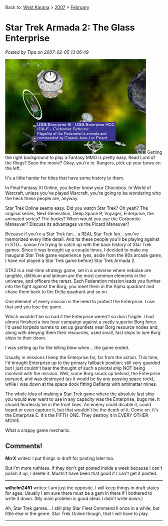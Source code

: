Back to: [West Karana](/posts/westkarana.md) > [2007](/posts/2007/westkarana.md) > [February](./westkarana.md)
# Star Trek Armada 2: The Glass Enterprise

*Posted by Tipa on 2007-02-05 13:06:49*

![sta2.jpg](../../../uploads/2007/02/sta2.jpg)
Getting the right background to play a Fantasy MMO is pretty easy. Read Lord of the Rings? Seen the movie? Okay, you're in. Rangers, pick up your bows on the left.

It's a little harder for titles that have some history to them.

In Final Fantasy XI Online, you better know your Chocobos. In World of Warcraft, unless you've played Warcraft, you're going to be wondering who the heck these people are, anyway.

Star Trek Online seems easy. Did you watch Star Trek? Oh yeah? The original series, Next Generation, Deep Space 9, Voyager, Enterprise, the animated series? The books? When would you use the Corbomite Maneuver? Discuss its advantages vs the Picard Maneuver?

Because if you're a Star Trek fan... a REAL Star Trek fan... you've memorized every little detail. And its these people you'll be playing against in STO... soooo I'm trying to catch up with the back history of Star Trek games. Since it was brought up a couple times, I decided to make my inaugural Star Trek game experience (yes, aside from the 80s arcade game, I have not played a Star Trek game before) Star Trek Armada 2.

STA2 is a real-time strategy game, set in a universe where nebulae are tangible, dilithium and latinum are the most common elements in the universe, and officers the rarest. Each Federation mission leads you further into the fight against the Borg; you meet them in the Alpha quadrant and chase them back to the Delta quadrant and so on.

One element of every mission is the need to protect the Enterprise. Lose that and you lose the game.

Which wouldn't be so bad if the Enterprise weren't so durn fragile. I had almost finished a two hour campaign against a vastly superior Borg force. I'd used torpedo turrets to set up gauntlets near Borg resource nodes and, along with denying them their resources, used small, fast ships to lure Borg ships to their doom.

I was setting up for the killing blow when... the game ended.

Usually in missions I keep the Enterprise far, far from the action. This time, I'd brought Enterprise up to the primary fallback position; still very guarded but I just couldn't bear the thought of such a pivotal ship NOT being involved with the mission. Well, some Borg snuck up behind, the Enterprise pursued, and was destroyed (as it would be by any passing space rock), while I was down at the space dock fitting Defiants with antimatter mines.

The whole idea of making a Star Trek game where the absolute last ship you would ever want to use in any capacity was the Enterprise, bugs me. It should fearlessly be in the front lines. An enemy could disable it, could board or even capture it, but that wouldn't be the death of it. Come on. It's the Enterprise E. It's the FIFTH ONE. They destroy it in EVERY OTHER MOVIE.

What a crappy game mechanic.
## Comments!

**MrrX** writes: I put things in draft for posting later too.

But I'm more ruthless. If they don't get posted inside a week because I can't polish it up, I delete it. Mustn't have been that good if I can't get it posted.

---

**wilhelm2451** writes: I am just the opposite. I will keep things in draft states for ages. Usually I am sure there must be a gem in there if I bothered to write it down. (My main problem is good ideas I didn't write down.)

Ah, Star Trek games... I still play Star Fleet Command II once in a while, but little else in the genre. Star Trek Online though, that I will have to play.

---

